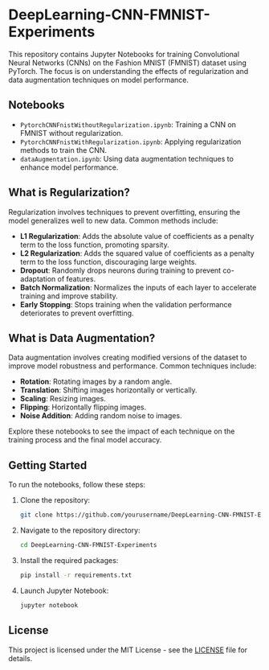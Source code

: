 
# DeepLearning-CNN-FMNIST-Experiments

This repository contains Jupyter Notebooks for training Convolutional Neural Networks (CNNs) on the Fashion MNIST (FMNIST) dataset using PyTorch. The focus is on understanding the effects of regularization and data augmentation techniques on model performance.

## Notebooks

- `PytorchCNNFnistWithoutRegularization.ipynb`: Training a CNN on FMNIST without regularization.
- `PytorchCNNFnistWithRegularization.ipynb`: Applying regularization methods to train the CNN.
- `dataAugmentation.ipynb`: Using data augmentation techniques to enhance model performance.

## What is Regularization?

Regularization involves techniques to prevent overfitting, ensuring the model generalizes well to new data. Common methods include:

- **L1 Regularization**: Adds the absolute value of coefficients as a penalty term to the loss function, promoting sparsity.
- **L2 Regularization**: Adds the squared value of coefficients as a penalty term to the loss function, discouraging large weights.
- **Dropout**: Randomly drops neurons during training to prevent co-adaptation of features.
- **Batch Normalization**: Normalizes the inputs of each layer to accelerate training and improve stability.
- **Early Stopping**: Stops training when the validation performance deteriorates to prevent overfitting.

## What is Data Augmentation?

Data augmentation involves creating modified versions of the dataset to improve model robustness and performance. Common techniques include:

- **Rotation**: Rotating images by a random angle.
- **Translation**: Shifting images horizontally or vertically.
- **Scaling**: Resizing images.
- **Flipping**: Horizontally flipping images.
- **Noise Addition**: Adding random noise to images.

Explore these notebooks to see the impact of each technique on the training process and the final model accuracy.

## Getting Started

To run the notebooks, follow these steps:

1. Clone the repository:
   ```bash
   git clone https://github.com/yourusername/DeepLearning-CNN-FMNIST-Experiments.git
   ```
2. Navigate to the repository directory:
   ```bash
   cd DeepLearning-CNN-FMNIST-Experiments
   ```
3. Install the required packages:
   ```bash
   pip install -r requirements.txt
   ```
4. Launch Jupyter Notebook:
   ```bash
   jupyter notebook
   ```

## License

This project is licensed under the MIT License - see the [LICENSE](LICENSE) file for details.
```
